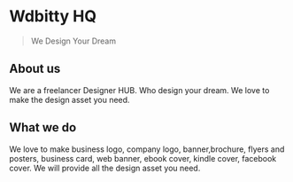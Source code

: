 # Wdbitty HQ
>We Design Your Dream

## About us

We are a freelancer Designer HUB. Who design your dream. We love to make the design asset you need.

## What we do

We love to make business logo, company logo, banner,brochure, flyers and posters, business card, web banner, ebook cover, kindle cover, facebook cover. We will provide all the design asset you need.
